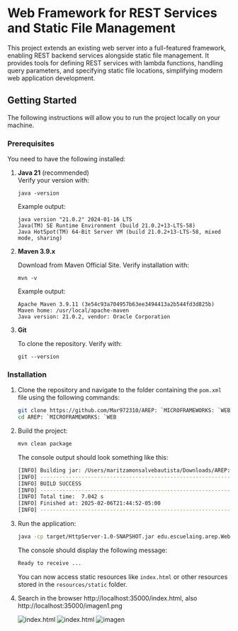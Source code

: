 # Web Framework for REST Services and Static File Management

This project extends an existing web server into a full-featured framework, enabling REST backend services alongside static file management. It provides tools for defining REST services with lambda functions, handling query parameters, and specifying static file locations, simplifying modern web application development.


## Getting Started

The following instructions will allow you to run the project locally on your machine.

### Prerequisites

You need to have the following installed:

1. **Java 21** (recommended)  
   Verify your version with:

   ```
   java -version
    ```
   Example output:

    ```
    java version "21.0.2" 2024-01-16 LTS
    Java(TM) SE Runtime Environment (build 21.0.2+13-LTS-58)
    Java HotSpot(TM) 64-Bit Server VM (build 21.0.2+13-LTS-58, mixed mode, sharing)
    ```

2. **Maven 3.9.x**
   
   Download from Maven Official Site.
   Verify installation with:
   ```
   mvn -v
   ```

   Example output:
   ```
   Apache Maven 3.9.11 (3e54c93a704957b63ee3494413a2b544fd3d825b)
   Maven home: /usr/local/apache-maven
   Java version: 21.0.2, vendor: Oracle Corporation
   ```

3. **Git**

   To clone the repository. Verify with:
   ```
   git --version
   ```

### Installation

1. Clone the repository and navigate to the folder containing the `pom.xml` file using the following commands:

   ```sh
   git clone https://github.com/Mar972310/AREP: `MICROFRAMEWORKS: `WEB.git
   cd AREP: `MICROFRAMEWORKS: `WEB
   ```

2. Build the project:

   ```sh
   mvn clean package
   ```

   The console output should look something like this:

   ```sh
   [INFO] Building jar: /Users/maritzamonsalvebautista/Downloads/AREP: `MICROFRAMEWORKS: `WEB/target/HttpServer-1.0-SNAPSHOT.jar
   [INFO] ------------------------------------------------------------------------
   [INFO] BUILD SUCCESS
   [INFO] ------------------------------------------------------------------------
   [INFO] Total time:  7.042 s
   [INFO] Finished at: 2025-02-06T21:44:52-05:00
   [INFO] ------------------------------------------------------------------------
   ```

3. Run the application:

      ```sh
      java -cp target/HttpServer-1.0-SNAPSHOT.jar edu.escuelaing.arep.WebApplication
      ```
   The console should display the following message:
      ```sh
      Ready to receive ...
      ```
   You can now access static resources like `index.html` or other resources stored in the `resources/static` folder.

4. Search in the browser http://localhost:35000/index.html, also http://localhost:35000/imagen1.png

   ![index.html](/images/index.png)
   ![index.html](/images/index2.png)
   ![imagen](/images/image.png)
